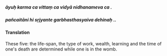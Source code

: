 ##### āyuḥ karma ca vittaṃ ca vidyā nidhanameva ca .
##### pañcaitāni hi sṛjyante garbhasthasyaiva dehinaḥ ..

#### Translation

These five: the life-span, the type of work, wealth, learning and the time of one's death are determined while one is in the womb.